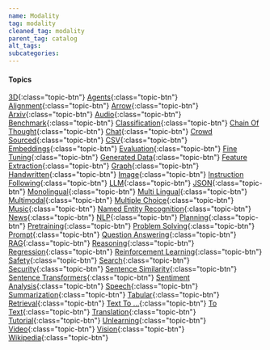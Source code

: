 ```yaml
---
name: Modality
tag: modality
cleaned_tag: modality
parent_tag: catalog
alt_tags: 
subcategories: 
---
```



#### Topics
[3D]({{site.baseurl}}/catalog/modality/#3d){:class="topic-btn"} [Agents]({{site.baseurl}}/catalog/modality/#agents){:class="topic-btn"} [Alignment]({{site.baseurl}}/catalog/modality/#alignment){:class="topic-btn"} [Arrow]({{site.baseurl}}/catalog/modality/#arrow){:class="topic-btn"} [Arxiv]({{site.baseurl}}/catalog/modality/#arxiv){:class="topic-btn"} [Audio]({{site.baseurl}}/catalog/modality/#audio){:class="topic-btn"} [Benchmark]({{site.baseurl}}/catalog/modality/#benchmark){:class="topic-btn"} [Classification]({{site.baseurl}}/catalog/modality/#classification){:class="topic-btn"} [Chain Of Thought]({{site.baseurl}}/catalog/modality/#chain-of-thought){:class="topic-btn"} [Chat]({{site.baseurl}}/catalog/modality/#chat){:class="topic-btn"} [Crowd Sourced]({{site.baseurl}}/catalog/modality/#crowdsourced){:class="topic-btn"} [CSV]({{site.baseurl}}/catalog/modality/#csv){:class="topic-btn"} [Embeddings]({{site.baseurl}}/catalog/modality/#embeddings){:class="topic-btn"} [Evaluation]({{site.baseurl}}/catalog/modality/#evaluation){:class="topic-btn"} [Fine Tuning]({{site.baseurl}}/catalog/modality/#finetuning){:class="topic-btn"} [Generated Data]({{site.baseurl}}/catalog/modality/#generated-data){:class="topic-btn"} [Feature Extraction]({{site.baseurl}}/catalog/modality/#feature-extraction){:class="topic-btn"} [Graph]({{site.baseurl}}/catalog/modality/#graph){:class="topic-btn"} [Handwritten]({{site.baseurl}}/catalog/modality/#handwritten){:class="topic-btn"} [Image]({{site.baseurl}}/catalog/modality/#image){:class="topic-btn"} [Instruction Following]({{site.baseurl}}/catalog/modality/#instruction-following){:class="topic-btn"} [LLM]({{site.baseurl}}/catalog/modality/#llm){:class="topic-btn"} [JSON]({{site.baseurl}}/catalog/modality/#json){:class="topic-btn"} [Monolingual]({{site.baseurl}}/catalog/modality/#monolingual){:class="topic-btn"} [Multi Lingual]({{site.baseurl}}/catalog/modality/#multilingual){:class="topic-btn"} [Multimodal]({{site.baseurl}}/catalog/modality/#multimodal){:class="topic-btn"} [Multiple Choice]({{site.baseurl}}/catalog/modality/#multiple-choice){:class="topic-btn"} [Music]({{site.baseurl}}/catalog/modality/#music){:class="topic-btn"} [Named Entity Recognition]({{site.baseurl}}/catalog/modality/#named-entity-recognition){:class="topic-btn"} [News]({{site.baseurl}}/catalog/modality/#news){:class="topic-btn"} [NLP]({{site.baseurl}}/catalog/modality/#nlp){:class="topic-btn"} [Planning]({{site.baseurl}}/catalog/modality/#planning){:class="topic-btn"} [Pretraining]({{site.baseurl}}/catalog/modality/#pretraining){:class="topic-btn"} [Problem Solving]({{site.baseurl}}/catalog/modality/#problem-solving){:class="topic-btn"} [Prompt]({{site.baseurl}}/catalog/modality/#prompt){:class="topic-btn"} [Question Answering]({{site.baseurl}}/catalog/modality/#question-answering){:class="topic-btn"} [RAG]({{site.baseurl}}/catalog/modality/#rag){:class="topic-btn"} [Reasoning]({{site.baseurl}}/catalog/modality/#reasoning){:class="topic-btn"} [Regression]({{site.baseurl}}/catalog/modality/#regression){:class="topic-btn"} [Reinforcement Learning]({{site.baseurl}}/catalog/modality/#reinforcement-learning){:class="topic-btn"} [Safety]({{site.baseurl}}/catalog/modality/#safety){:class="topic-btn"} [Search]({{site.baseurl}}/catalog/modality/#search){:class="topic-btn"} [Security]({{site.baseurl}}/catalog/modality/#security){:class="topic-btn"} [Sentence Similarity]({{site.baseurl}}/catalog/modality/#sentence-similarity){:class="topic-btn"} [Sentence Transformers]({{site.baseurl}}/catalog/modality/#sentence-transformers){:class="topic-btn"} [Sentiment Analysis]({{site.baseurl}}/catalog/modality/#sentiment-analysis){:class="topic-btn"} [Speech]({{site.baseurl}}/catalog/modality/#speech){:class="topic-btn"} [Summarization]({{site.baseurl}}/catalog/modality/#summarization){:class="topic-btn"} [Tabular]({{site.baseurl}}/catalog/modality/#tabular){:class="topic-btn"} [Retrieval]({{site.baseurl}}/catalog/modality/#retrieval){:class="topic-btn"} [Text To ...]({{site.baseurl}}/catalog/modality/#text-to-...){:class="topic-btn"} [To Text]({{site.baseurl}}/catalog/modality/#to-text){:class="topic-btn"} [Translation]({{site.baseurl}}/catalog/modality/#translation){:class="topic-btn"} [Tutorial]({{site.baseurl}}/catalog/modality/#tutorial){:class="topic-btn"} [Unlearning]({{site.baseurl}}/catalog/modality/#unlearning){:class="topic-btn"} [Video]({{site.baseurl}}/catalog/modality/#video){:class="topic-btn"} [Vision]({{site.baseurl}}/catalog/modality/#vision){:class="topic-btn"} [Wikipedia]({{site.baseurl}}/catalog/modality/#wikipedia){:class="topic-btn"}
